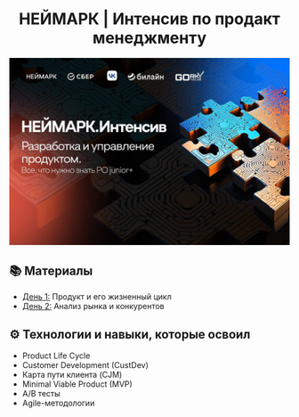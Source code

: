 <h1 align="center"> НЕЙМАРК | Интенсив по продакт менеджменту </h1>

![](https://github.com/BearBoy2003/Intensive-Product-Management/blob/main/cover.jpg)

## 📚 Материалы 
- [День 1:](https://github.com/BearBoy2003/Intensive-Product-Management/tree/main/day1) Продукт и его жизненный цикл
- [День 2:](https://github.com/BearBoy2003/Intensive-Product-Management/tree/main/day2) Анализ рынка и конкурентов
  
## ⚙ Технологии и навыки, которые освоил 
- Product Life Cycle
- Customer Development (CustDev)
- Карта пути клиента (CJM)
- Minimal Viable Product (MVP)
- A/B тесты
- Agile-методологии
